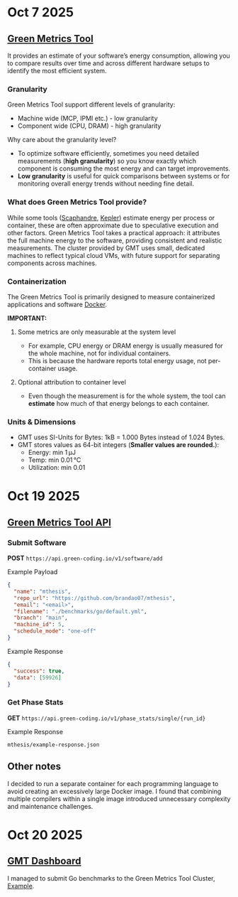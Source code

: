# Oct 7 2025

## [Green Metrics Tool](https://docs.green-coding.io/docs/prologue/introduction/)

It provides an estimate of your software’s energy consumption, allowing you to compare results over time and across different hardware setups to identify the most efficient system.

### Granularity

Green Metrics Tool support different levels of granularity:

- Machine wide (MCP, IPMI etc.) - low granularity
- Component wide (CPU, DRAM) - high granularity

Why care about the granularity level?

- To optimize software efficiently, sometimes you need detailed measurements (**high granularity**) so you know exactly which component is consuming the most energy and can target improvements.
- **Low granularity** is useful for quick comparisons between systems or for monitoring overall energy trends without needing fine detail.

### What does Green Metrics Tool provide?

While some tools ([Scaphandre](https://github.com/hubblo-org/scaphandre), [Kepler](https://github.com/sustainable-computing-io/kepler)) estimate energy per process or container, these are often approximate due to speculative execution and other factors. Green Metrics Tool takes a practical approach: it attributes the full machine energy to the software, providing consistent and realistic measurements. The cluster provided by GMT uses small, dedicated machines to reflect typical cloud VMs, with future support for separating components across machines.

### Containerization

The Green Metrics Tool is primarily designed to measure containerized applications and software [Docker](https://www.docker.com/).

**IMPORTANT:**

1. Some metrics are only measurable at the system level

   - For example, CPU energy or DRAM energy is usually measured for the whole machine, not for individual containers.
   - This is because the hardware reports total energy usage, not per-container usage.

2. Optional attribution to container level
   - Even though the measurement is for the whole system, the tool can **estimate** how much of that energy belongs to each container.

### Units & Dimensions

- GMT uses SI-Units for Bytes: 1kB = 1.000 Bytes instead of 1.024 Bytes.
- GMT stores values as 64-bit integers (**Smaller values are rounded.**):
  - Energy: min 1 µJ
  - Temp: min 0.01 °C
  - Utilization: min 0.01

# Oct 19 2025

## [Green Metrics Tool API](https://api.green-coding.io/docs)

### Submit Software

**POST** `https://api.green-coding.io/v1/software/add`

Example Payload

```json
{
  "name": "mthesis",
  "repo_url": "https://github.com/brandao07/mthesis",
  "email": "<email>",
  "filename": "./benchmarks/go/default.yml",
  "branch": "main",
  "machine_id": 5,
  "schedule_mode": "one-off"
}
```

Example Response

```json
{
  "success": true,
  "data": [59926]
}
```

### Get Phase Stats

**GET** `https://api.green-coding.io/v1/phase_stats/single/{run_id}`

Example Response

`mthesis/example-response.json`

## Other notes

I decided to run a separate container for each programming language to avoid creating an excessively large Docker image. I found that combining multiple compilers within a single image introduced unnecessary complexity and maintenance challenges.

# Oct 20 2025

## [GMT Dashboard](https://metrics.green-coding.io/index.html)

I managed to submit Go benchmarks to the Green Metrics Tool Cluster, [Example](https://metrics.green-coding.io/stats.html?id=dc73453a-4297-4cd5-aa89-eea6901778cb).
